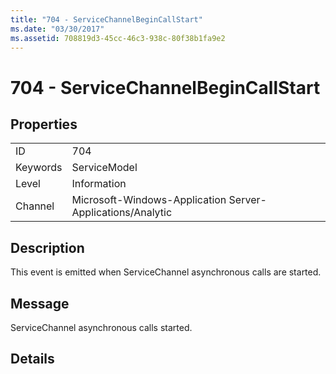 ```yaml
---
title: "704 - ServiceChannelBeginCallStart"
ms.date: "03/30/2017"
ms.assetid: 708819d3-45cc-46c3-938c-80f38b1fa9e2
---
```

# 704 - ServiceChannelBeginCallStart
## Properties  


|||  
|-|-|  
|ID|704|  
|Keywords|ServiceModel|  
|Level|Information|  
|Channel|Microsoft-Windows-Application Server-Applications/Analytic|  

## Description  
 This event is emitted when ServiceChannel asynchronous calls are started.  

## Message  
 ServiceChannel asynchronous calls started.  

## Details
